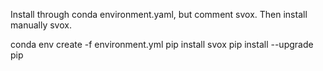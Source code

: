Install through conda environment.yaml, but comment svox.
Then install manually svox.

conda env create -f environment.yml
pip install svox
pip install --upgrade pip